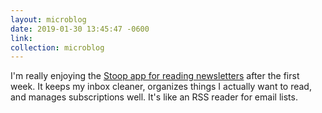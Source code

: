 ```yaml
---
layout: microblog
date: 2019-01-30 13:45:47 -0600
link: 
collection: microblog
---
```

I'm really enjoying the [Stoop app for reading newsletters](https://itunes.apple.com/us/app/stoop-inbox/id1438978466?mt=8) after the first week. It keeps my inbox cleaner, organizes things I actually want to read, and manages subscriptions well. It's like an RSS reader for email lists.
